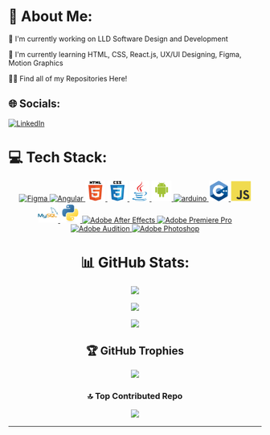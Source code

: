 # 💫 About Me:
🔭 I'm currently working on LLD Software Design and Development

🌱 I'm currently learning HTML, CSS, React.js, UX/UI Designing, Figma, Motion Graphics

👨‍💻 Find all of my Repositories Here!

## 🌐 Socials:
[![LinkedIn](https://img.shields.io/badge/LinkedIn-%230077B5.svg?logo=linkedin&logoColor=white)](https://linkedin.com/in/https://www.linkedin.com/in/deeprakesh/)

# 💻 Tech Stack:
<p align="center">
    <a href="https://www.figma.com/" target="_blank" rel="noreferrer">
        <img src="https://www.vectorlogo.zone/logos/figma/figma-icon.svg" alt="Figma" width="40" height="40"/>
    </a>
    <a href="https://angular.io" target="_blank" rel="noreferrer">
        <img src="https://angular.io/assets/images/logos/angular/angular.svg" alt="Angular" width="40" height="40"/>
    </a>
    <a href="https://www.w3.org/html/" target="_blank" rel="noreferrer">
        <img src="https://raw.githubusercontent.com/devicons/devicon/master/icons/html5/html5-original-wordmark.svg" alt="html5" width="40" height="40"/>
    </a>
    <a href="https://www.w3schools.com/css/" target="_blank" rel="noreferrer">
        <img src="https://raw.githubusercontent.com/devicons/devicon/master/icons/css3/css3-original-wordmark.svg" alt="css3" width="40" height="40"/>
    </a>
    <a href="https://www.java.com" target="_blank" rel="noreferrer">
        <img src="https://raw.githubusercontent.com/devicons/devicon/master/icons/java/java-original.svg" alt="java" width="40" height="40"/>
    </a>
    <a href="https://developer.android.com" target="_blank" rel="noreferrer">
        <img src="https://raw.githubusercontent.com/devicons/devicon/master/icons/android/android-original-wordmark.svg" alt="android" width="40" height="40"/>
    </a>
    <a href="https://www.arduino.cc/" target="_blank" rel="noreferrer">
        <img src="https://cdn.worldvectorlogo.com/logos/arduino-1.svg" alt="arduino" width="40" height="40"/>
    </a>
    <a href="https://www.w3schools.com/cpp/" target="_blank" rel="noreferrer">
        <img src="https://raw.githubusercontent.com/devicons/devicon/master/icons/cplusplus/cplusplus-original.svg" alt="cplusplus" width="40" height="40"/>
    </a>
    <a href="https://developer.mozilla.org/en-US/docs/Web/JavaScript" target="_blank" rel="noreferrer">
        <img src="https://raw.githubusercontent.com/devicons/devicon/master/icons/javascript/javascript-original.svg" alt="javascript" width="40" height="40"/>
    </a>
    <a href="https://www.mysql.com/" target="_blank" rel="noreferrer">
        <img src="https://raw.githubusercontent.com/devicons/devicon/master/icons/mysql/mysql-original-wordmark.svg" alt="mysql" width="40" height="40"/>
    </a>
    <a href="https://www.python.org" target="_blank" rel="noreferrer">
        <img src="https://raw.githubusercontent.com/devicons/devicon/master/icons/python/python-original.svg" alt="python" width="40" height="40"/>
    </a>
    <a href="https://www.adobe.com/in/products/aftereffects.html" target="_blank" rel="noreferrer">
        <img src="https://img.icons8.com/color/48/000000/adobe-after-effects--v1.png" alt="Adobe After Effects" width="40" height="40"/>
    </a>
    <a href="https://www.adobe.com/in/products/premiere.html" target="_blank" rel="noreferrer">
        <img src="https://img.icons8.com/color/48/000000/adobe-premiere-pro--v1.png" alt="Adobe Premiere Pro" width="40" height="40"/>
    </a>
    <a href="https://www.adobe.com/in/products/audition.html" target="_blank" rel="noreferrer">
        <img src="https://img.icons8.com/color/48/000000/adobe-audition.png" alt="Adobe Audition" width="40" height="40"/>
    </a>
    <a href="https://www.adobe.com/in/products/photoshop.html" target="_blank" rel="noreferrer">
        <img src="https://img.icons8.com/color/48/000000/adobe-photoshop.png" alt="Adobe Photoshop" width="40" height="40"/>
    </a>
</p>

<h1 align="center">📊 GitHub Stats:</h1>
<div align="center">

![](https://github-readme-stats.vercel.app/api?username=Deep0902&theme=dark&hide_border=false&include_all_commits=true&count_private=true)

![](https://nirzak-streak-stats.vercel.app/?user=Deep0902&theme=dark&hide_border=false)

![](https://github-readme-stats.vercel.app/api/top-langs/?username=Deep0902&theme=dark&hide_border=false&include_all_commits=true&count_private=true&layout=compact)

</div>

<h2 align="center">🏆 GitHub Trophies</h2>
<div align="center">

![](https://github-profile-trophy.vercel.app/?username=Deep0902&theme=radical&no-frame=false&no-bg=false&margin-w=4)

</div>

<h3 align="center">🔝 Top Contributed Repo</h3>
<div align="center">

![](https://github-contributor-stats.vercel.app/api?username=Deep0902&limit=5&theme=dark&combine_all_yearly_contributions=true)

</div>

---
